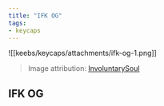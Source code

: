 ```yaml
---
title: "IFK OG"
tags:
- keycaps 
---
```


![[keebs/keycaps/attachments/ifk-og-1.png]]

> Image attribution: [InvoluntarySoul](https://keyo.sk/browse?user=InvoluntarySoul)

## IFK OG
